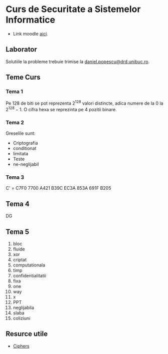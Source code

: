 # Curs de Securitate a Sistemelor Informatice

 * Link moodle [aici](https://moodle.unibuc.ro/course/view.php?id=6759).

## Laborator

Solutiile la probleme trebuie trimise la daniel.popescu@drd.unibuc.ro.

## Teme Curs

### Tema 1

Pe 128 de biti se pot reprezenta $2^{128}$ valori distincte, adica numere de la $0$ la $2^{128}-1$.
O cifra hexa se reprezinta pe $4$ pozitii binare.

### Tema 2

Greselile sunt:
 * Criptografia
 * conditionat
 * limitata
 * Teste
 * ne-neglijabil

### Tema 3

C' = C7F0 7700 A421 B39C EC3A 853A 691F B205

## Tema 4

DG

## Tema 5

1. bloc
2. fluide
3. xor
4. criptat
5. computationala
6. timp
7. confidentialitatii 
8. fixa
9. one
10. way
11. x
12. PPT
13. neglijabila
14. slaba
15. coliziuni


## Resurce utile


 * [Ciphers](https://www.dcode.fr/vernam-cipher)
